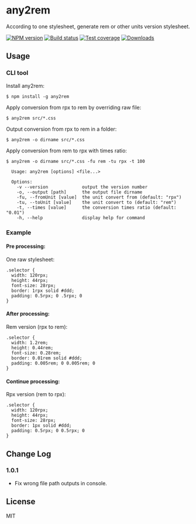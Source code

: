# any2rem

According to one stylesheet, generate rem or other units version stylesheet.

[![NPM version][npm-image]][npm-url]
[![Build status][travis-image]][travis-url]
[![Test coverage][coveralls-image]][coveralls-url]
[![Downloads][downloads-image]][downloads-url]

[npm-image]: https://img.shields.io/npm/v/any2rem.svg?style=flat-square
[npm-url]: https://npmjs.org/package/any2rem
[travis-image]: https://img.shields.io/travis/JunbinDeng/any2rem.svg?style=flat-square
[travis-url]: https://travis-ci.org/JunbinDeng/any2rem
[coveralls-image]: https://img.shields.io/coveralls/JunbinDeng/any2rem.svg?style=flat-square
[coveralls-url]: https://coveralls.io/r/JunbinDeng/any2rem
[downloads-image]: http://img.shields.io/npm/dm/any2rem.svg?style=flat-square
[downloads-url]: https://npmjs.org/package/any2rem

## Usage

### CLI tool

Install any2rem:

```
$ npm install -g any2rem
```

Apply conversion from rpx to rem by overriding raw file:

```
$ any2rem src/*.css
```

Output conversion from rpx to rem in a folder:

```
$ any2rem -o dirname src/*.css
```

Apply conversion from rem to rpx with times ratio:

```
$ any2rem -o dirname src/*.css -fu rem -tu rpx -t 100
```

```
  Usage: any2rem [options] <file...>

  Options:
    -v --version             output the version number
    -o, --output [path]      the output file dirname
    -fu, --fromUnit [value]  the unit convert from (default: "rpx")
    -tu, --toUnit [value]    the unit convert to (default: "rem")
    -t, --times [value]      the conversion times ratio (default: "0.01")
    -h, --help               display help for command
```

### Example

#### Pre processing:

One raw stylesheet:

```
.selector {
  width: 120rpx;
  height: 44rpx;
  font-size: 28rpx;
  border: 1rpx solid #ddd;
  padding: 0.5rpx; 0 .5rpx; 0
}
```

#### After processing:

Rem version (rpx to rem):

```
.selector {
  width: 1.2rem;
  height: 0.44rem;
  font-size: 0.28rem;
  border: 0.01rem solid #ddd;
  padding: 0.005rem; 0 0.005rem; 0
}
```

#### Continue processing:

Rpx version (rem to rpx):

```
.selector {
  width: 120rpx;
  height: 44rpx;
  font-size: 28rpx;
  border: 1px solid #ddd;
  padding: 0.5rpx; 0 0.5rpx; 0
}
```

## Change Log

### 1.0.1

* Fix wrong file path outputs in console.

## License

MIT
